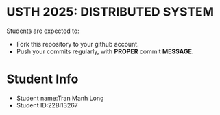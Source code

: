 USTH 2025: DISTRIBUTED SYSTEM
=====================================================

Students are expected to:
* Fork this repository to your github account.
* Push your commits regularly, with **PROPER** commit **MESSAGE**.


Student Info
=========================
* Student name:Tran Manh Long
* Student ID:22BI13267





